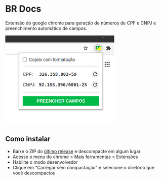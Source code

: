# BR Docs

Extensão do google chrome para geração de números de CPF e CNPJ e preenchimento automático de campos.

![](extra/screenshot.png?raw=true)

## Como instalar

* Baixe o ZIP do [último release](https://github.com/germanogmn1/brdocs/releases/latest) e descompacte em algum lugar
* Acesse o menu do chrome > Mais ferramentas > Extensões
* Habilite o modo desenvolvedor
* Clique em "Carregar sem compactação" e selecione o diretório que você descompactou
